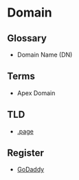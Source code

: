 # Domain

<!--
https://gist.github.com/brunowego/21ec27979a36ca4830296b729aa1b9ba
-->

## Glossary

- Domain Name (DN)

## Terms

- Apex Domain

## TLD

- [.page](https://get.page)

<!--
https://namy.ai

https://squadhelp.com
https://flippa.com
https://sedo.com
https://dan.com
https://brandnewname.com
-->

## Register

- [GoDaddy](https://godaddy.com)

